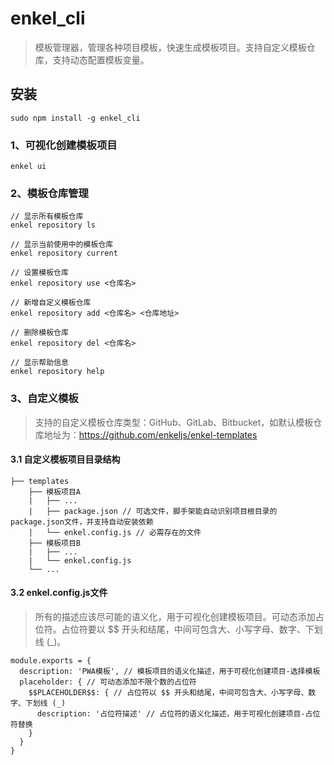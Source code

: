 # enkel_cli

> 模板管理器，管理各种项目模板，快速生成模板项目。支持自定义模板仓库，支持动态配置模板变量。

## 安装

```
sudo npm install -g enkel_cli
```

### 1、可视化创建模板项目

```
enkel ui
```

### 2、模板仓库管理

```
// 显示所有模板仓库
enkel repository ls

// 显示当前使用中的模板仓库
enkel repository current

// 设置模板仓库
enkel repository use <仓库名>

// 新增自定义模板仓库
enkel repository add <仓库名> <仓库地址>

// 删除模板仓库
enkel repository del <仓库名>

// 显示帮助信息
enkel repository help
```

### 3、自定义模板

> 支持的自定义模板仓库类型：GitHub、GitLab、Bitbucket，如默认模板仓库地址为：https://github.com/enkeljs/enkel-templates

#### 3.1 自定义模板项目目录结构

    ├── templates
        ├── 模板项目A
        |   ├── ...
        |   ├── package.json // 可选文件，脚手架能自动识别项目根目录的package.json文件，并支持自动安装依赖
        |   └── enkel.config.js // 必需存在的文件
        ├── 模板项目B
        |   ├── ...
        |   └── enkel.config.js
        └── ...
  
#### 3.2 enkel.config.js文件

> 所有的描述应该尽可能的语义化，用于可视化创建模板项目。可动态添加占位符。占位符要以 $$ 开头和结尾，中间可包含大、小写字母、数字、下划线 (_)。

```
module.exports = {
  description: 'PWA模板', // 模板项目的语义化描述，用于可视化创建项目-选择模板
  placeholder: { // 可动态添加不限个数的占位符
    $$PLACEHOLDER$$: { // 占位符以 $$ 开头和结尾，中间可包含大、小写字母、数字、下划线 (_)
      description: '占位符描述' // 占位符的语义化描述，用于可视化创建项目-占位符替换
    }
  }
}
```